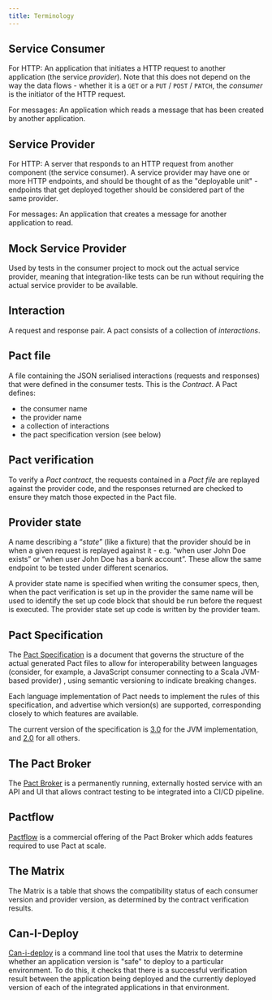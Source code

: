 ```yaml
---
title: Terminology
---
```


## Service Consumer

For HTTP: An application that initiates a HTTP request to another application \(the service _provider_\). Note that this does not depend on the way the data flows - whether it is a `GET` or a `PUT` / `POST` / `PATCH`, the _consumer_ is the initiator of the HTTP request.

For messages: An application which reads a message that has been created by another application.

## Service Provider

For HTTP: A server that responds to an HTTP request from another component \(the service consumer\). A service provider may have one or more HTTP endpoints, and should be thought of as the "deployable unit" - endpoints that get deployed together should be considered part of the same provider.

For messages: An application that creates a message for another application to read.

## Mock Service Provider

Used by tests in the consumer project to mock out the actual service provider, meaning that integration-like tests can be run without requiring the actual service provider to be available.

## Interaction

A request and response pair. A pact consists of a collection of _interactions_.

## Pact file

A file containing the JSON serialised interactions \(requests and responses\) that were defined in the consumer tests. This is the _Contract_. A Pact defines:

* the consumer name
* the provider name
* a collection of interactions
* the pact specification version \(see below\)

## Pact verification

To verify a _Pact contract_, the requests contained in a _Pact file_ are replayed against the provider code, and the responses returned are checked to ensure they match those expected in the Pact file.

## Provider state

A name describing a “_state_” \(like a fixture\) that the provider should be in when a given request is replayed against it - e.g. “when user John Doe exists” or “when user John Doe has a bank account”. These allow the same endpoint to be tested under different scenarios.

A provider state name is specified when writing the consumer specs, then, when the pact verification is set up in the provider the same name will be used to identify the set up code block that should be run before the request is executed. The provider state set up code is written by the provider team.

## Pact Specification

The [Pact Specification](https://github.com/pact-foundation/pact-specification) is a document that governs the structure of the actual generated Pact files to allow for interoperability between languages \(consider, for example, a JavaScript consumer connecting to a Scala JVM-based provider\) , using semantic versioning to indicate breaking changes.

Each language implementation of Pact needs to implement the rules of this specification, and advertise which version\(s\) are supported, corresponding closely to which features are available.

The current version of the specification is [3.0](https://github.com/pact-foundation/pact-specification/tree/version-3) for the JVM implementation, and [2.0](https://github.com/pact-foundation/pact-specification/tree/version-2) for all others.

## The Pact Broker

The [Pact Broker](/pact_broker) is a permanently running, externally hosted service with an API and UI that allows contract testing to be integrated into a CI/CD pipeline.

## Pactflow

[Pactflow](https://pactflow.io/?utm_source=ossdocs&utm_campaign=terminology) is a commercial offering of the Pact Broker which adds features required to use Pact at scale.

## The Matrix

The Matrix is a table that shows the compatibility status of each consumer version and provider version, as determined by the contract verification results.

## Can-I-Deploy 

[Can-i-deploy](/pact_broker/can_i_deploy) is a command line tool that uses the Matrix to determine whether an application version is "safe" to deploy to a particular environment. To do this, it checks that there is a successful verification result between the application being deployed and the currently deployed version of each of the integrated applications in that environment.



